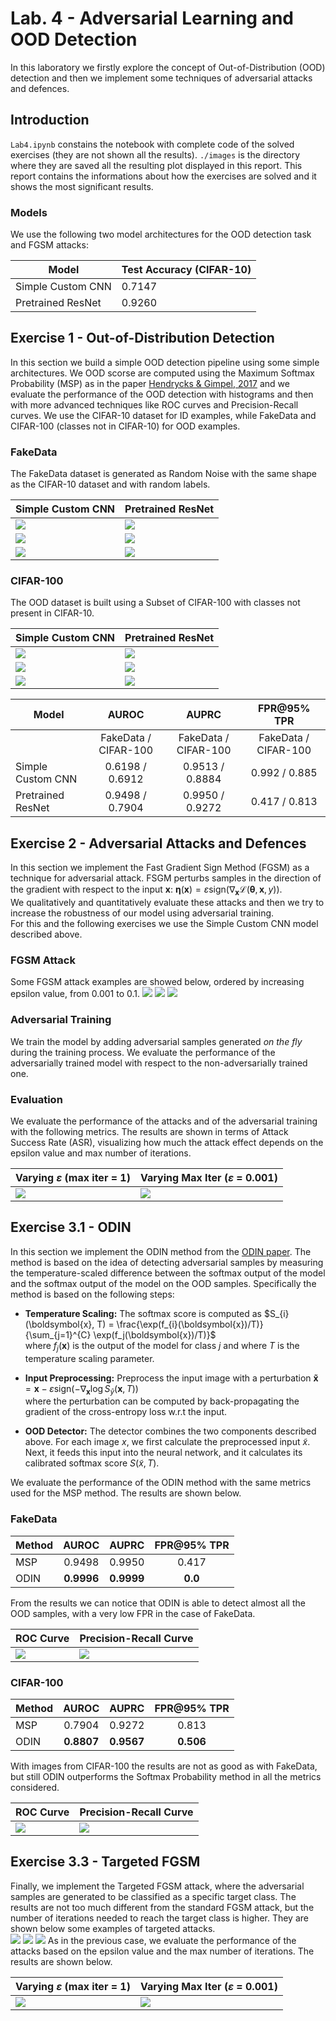 # Lab. 4 - Adversarial Learning and OOD Detection
In this laboratory we firstly explore the concept of Out-of-Distribution (OOD) detection and then we implement some techniques of adversarial attacks and defences.

## Introduction
`Lab4.ipynb` constains the notebook with complete code of the solved exercises (they are not shown all the results).
`./images` is the directory where they are saved all the resulting plot displayed in this report.
This report contains the informations about how the exercises are solved and it shows the most significant results.

### Models
We use the following two model architectures for the OOD detection task and FGSM attacks:

| Model | Test Accuracy (CIFAR-10)|
|--------------------|---------------|
|Simple Custom CNN   | 0.7147 |
|Pretrained ResNet   | 0.9260 |

## Exercise 1 - Out-of-Distribution Detection
In this section we build a simple OOD detection pipeline using some simple architectures. We OOD scorse are computed using the Maximum Softmax Probability (MSP) as in the paper [Hendrycks & Gimpel, 2017](https://arxiv.org/abs/1610.02136) and we evaluate the performance of the OOD detection with histograms and then with more advanced techniques like ROC curves and Precision-Recall curves.
We use the CIFAR-10 dataset for ID examples, while FakeData and CIFAR-100 (classes not in CIFAR-10) for OOD examples.

### FakeData
The FakeData dataset is generated as Random Noise with the same shape as the CIFAR-10 dataset and with random labels.

| Simple Custom CNN | Pretrained ResNet |
|--------------------|---------------|
|![](./images/hist_cnn_fake.png)|![](./images/hist_resnet_fake.png)|
|![](./images/roc_cnn_fake.png)|![](./images/roc_resnet_fake.png)|
|![](./images/prc_cnn_fake.png)|![](./images/prc_resnet_fake.png)|

### CIFAR-100
The OOD dataset is built using a Subset of CIFAR-100 with classes not present in CIFAR-10.

| Simple Custom CNN | Pretrained ResNet |
|--------------------|---------------|
|![](./images/hist_cnn_cifar100.png)|![](./images/hist_resnet_cifar100.png)|
|![](./images/roc_cnn_cifar100.png)|![](./images/roc_resnet_cifar100.png)|
|![](./images/prc_cnn_cifar100.png)|![](./images/prc_resnet_cifar100.png)|

| Model | AUROC | AUPRC | FPR@95% TPR |
|--------------------|:-----------------------:|:-----------------------:|:-----------------------:|
| | FakeData / CIFAR-100 | FakeData / CIFAR-100 | FakeData / CIFAR-100 |
|Simple Custom CNN   | 0.6198 / 0.6912 | 0.9513 / 0.8884 | 0.992 / 0.885 |
|Pretrained ResNet   | 0.9498 / 0.7904 | 0.9950 / 0.9272 | 0.417 / 0.813

## Exercise 2 - Adversarial Attacks and Defences
In this section we implement the Fast Gradient Sign Method (FGSM) as a technique for adversarial attack.
FSGM perturbs samples in the direction of the gradient with respect to the input $\mathbf{x}$: $\boldsymbol{\eta}(\mathbf{x}) = \varepsilon \mathrm{sign}(\nabla_{\mathbf{x}} \mathcal{L}(\boldsymbol{\theta}, \mathbf{x}, y))$.   
We qualitatively and quantitatively evaluate these attacks and then we try to increase the robustness of our model using adversarial training.  
For this and the following exercises we use the Simple Custom CNN model described above.

### FGSM Attack
Some FGSM attack examples are showed below, ordered by increasing epsilon value, from 0.001 to 0.1.
![](./images/fgsm1.png)
![](./images/fgsm4.png)
![](./images/fgsm5.png)

### Adversarial Training
We train the model by adding adversarial samples generated *on the fly* during the training process. We evaluate the performance of the adversarially trained model with respect to the non-adversarially trained one.

### Evaluation
We evaluate the performance of the attacks and of the adversarial training with the following metrics. The results are shown in terms of Attack Success Rate (ASR), visualizing how much the attack effect depends on the epsilon value and max number of iterations.

| Varying $\varepsilon$ (max iter = 1) | Varying Max Iter ($\varepsilon$ = 0.001) |
|--------------------|---------------------|
|![](./images/adv_train_eps.png) | ![](./images/adv_train_iters.png)|

## Exercise 3.1 - ODIN
In this section we implement the ODIN method from the [ODIN paper](https://arxiv.org/abs/1706.02690). The method is based on the idea of detecting adversarial samples by measuring the temperature-scaled difference between the softmax output of the model and the softmax output of the model on the OOD samples.
Specifically the method is based on the following steps:
- **Temperature Scaling:** The softmax score is computed as $S_{i}(\boldsymbol{x}, T) = \frac{\exp(f_{i}(\boldsymbol{x})/T)}{\sum_{j=1}^{C} \exp(f_j(\boldsymbol{x})/T)}$  
where $f_j(\boldsymbol{x})$ is the output of the model for class $j$ and where $T$ is the temperature scaling parameter.
- **Input Preprocessing:** Preprocess the input image with a perturbation $\boldsymbol{\tilde{x}} = \boldsymbol{x} - \varepsilon \mathrm{sign}(-\nabla_{\mathbf{x}} \log S_{\hat{y}}(\boldsymbol{x}, T))$  
where the perturbation can be computed by back-propagating the gradient of the cross-entropy loss w.r.t the input.

- **OOD Detector:** The detector combines the two components described above. For each image $x$, we first calculate the preprocessed input $\tilde{x}$. Next, it feeds this input into the neural network, and it calculates its calibrated softmax score $S(\tilde{x}, T)$.  

We evaluate the performance of the ODIN method with the same metrics used for the MSP method. The results are shown below.

### FakeData

| Method | AUROC | AUPRC | FPR@95% TPR |
|--------|:--------:|:--------:|:--------:|
| MSP    | 0.9498 | 0.9950 | 0.417 |
| ODIN   | **0.9996** | **0.9999** | **0.0** |

From the results we can notice that ODIN is able to detect almost all the OOD samples, with a very low FPR in the case of FakeData.

| ROC Curve | Precision-Recall Curve |
|-----------|-------------------------|
|![](./images/roc_msp_odin_resnet_fake.png)|![](./images/prc_msp_odin_resnet_fake.png)|

### CIFAR-100

| Method | AUROC | AUPRC | FPR@95% TPR |
|--------|:--------:|:--------:|:--------:|
| MSP    | 0.7904 | 0.9272 | 0.813 |
| ODIN   | **0.8807** | **0.9567** | **0.506** |

With images from CIFAR-100 the results are not as good as with FakeData, but still ODIN outperforms the Softmax Probability method in all the metrics considered.

| ROC Curve | Precision-Recall Curve |
|-----------|-------------------------|
|![](./images/roc_msp_odin_resnet_cifar100.png)|![](./images/prc_msp_odin_resnet_cifar100.png)|

## Exercise 3.3 - Targeted FGSM
Finally, we implement the Targeted FGSM attack, where the adversarial samples are generated to be classified as a specific target class. The results are not too much different from the standard FGSM attack, but the number of iterations needed to reach the target class is higher. They are shown below some examples of targeted attacks.  
![](./images/fgsmt1.png)
![](./images/fgsmt2.png)
![](./images/fgsmt3.png)
As in the previous case, we evaluate the performance of the attacks based on the epsilon value and the max number of iterations. The results are shown below.

| Varying $\varepsilon$ (max iter = 1) | Varying Max Iter ($\varepsilon$ = 0.001) |
|--------------------|---------------------|
|![](./images/fgsmt_eps.png) | ![](./images/fgsmt_iters.png)|
